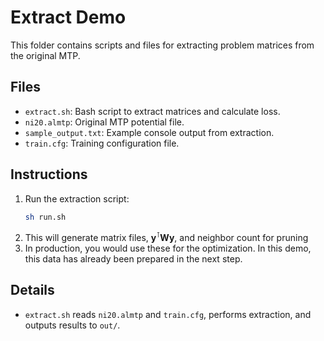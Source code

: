 <!-- This README was in part generated by AI. -->

# Extract Demo

This folder contains scripts and files for extracting problem matrices from the original MTP.

## Files

- `extract.sh`: Bash script to extract matrices and calculate loss.
- `ni20.almtp`: Original MTP potential file.
- `sample_output.txt`: Example console output from extraction.
- `train.cfg`: Training configuration file.

## Instructions

1. Run the extraction script:
   ```sh
   sh run.sh
   ```
2. This will generate matrix files, $\mathbf{y}^\intercal\mathbf{Wy}$, and neighbor count for pruning
3. In production, you would use these for the optimization. In this demo, this data has already been prepared in the next step.

## Details

- `extract.sh` reads `ni20.almtp` and `train.cfg`, performs extraction, and outputs results to `out/`.
